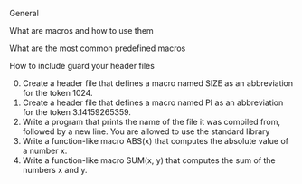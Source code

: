 General

What are macros and how to use them

What are the most common predefined macros

How to include guard your header files

0.  Create a header file that defines a macro named SIZE as an abbreviation for the token 1024.
1.  Create a header file that defines a macro named PI as an abbreviation for the token 3.14159265359.
2.  Write a program that prints the name of the file it was compiled from, followed by a new line.
	You are allowed to use the standard library
3.  Write a function-like macro ABS(x) that computes the absolute value of a number x.
4.  Write a function-like macro SUM(x, y) that computes the sum of the numbers x and y.
